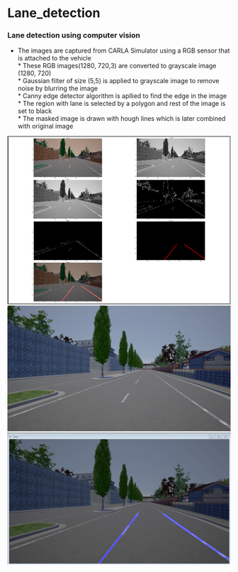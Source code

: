 # Lane_detection

### Lane detection using computer vision

* The images are captured from CARLA Simulator using a RGB sensor that is attached to the vehicle </br> * These RGB images(1280, 720,3) are converted to grayscale image (1280, 720) </br> * Gaussian filter of size (5,5) is applied to grayscale image to remove noise by blurring the image </br> * Canny edge detector algorithm is apllied to find the edge in the image </br> * The region with lane is selected by a polygon and rest of the image is set to black </br> * The masked image is drawn with hough lines which is later combined with original image </br>

![The ouput images of each step](./images/plot.PNG)
![Image from CARLA simulator](./data/00002498.png)
![Lane detected](./images/lane.PNG)
